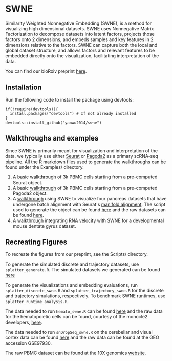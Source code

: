 # SWNE
Similarity Weighted Nonnegative Embedding (SWNE), is a method for visualizing high dimensional datasets.
SWNE uses Nonnegative Matrix Factorization to decompose datasets into latent factors, projects
those factors onto 2 dimensions, and embeds samples and key features in 2 dimensions relative to the
factors. SWNE can capture both the local and global dataset structure, and allows
factors and relevant features to be embedded directly onto the visualization, facilitating interpretation
of the data.

You can find our bioRxiv preprint [here](https://www.biorxiv.org/content/early/2018/06/22/276261).

## Installation

Run the following code to install the package using devtools:

    if(!require(devtools)){
      install.packages("devtools") # If not already installed
    }
    devtools::install_github("yanwu2014/swne")

## Walkthroughs and examples
Since SWNE is primarily meant for visualization and interpretation of the data, we typically use either [Seurat](http://satijalab.org/seurat/) or [Pagoda2](https://github.com/hms-dbmi/pagoda2) as a primary scRNA-seq pipeline. All the R markdown files used to generate the walkthroughs can be found under the Examples/ directory.

1. A basic [walkthrough](https://yanwu2014.github.io/swne/Examples/pbmc3k_swne_seurat.html) of 3k PBMC cells starting from a pre-computed Seurat object.
2. A basic [walkthrough](https://yanwu2014.github.io/swne/Examples/pbmc3k_swne_pagoda2.html) of 3k PBMC cells starting from a pre-computed Pagoda2 object.
3. A [walkthrough](https://yanwu2014.github.io/swne/Examples/multiple_pancreas_alignment_swne.html) using SWNE to visualize four pancreas datasets that have undergone batch alignment with Seurat's [manifold alignment](https://www.nature.com/articles/nbt.4096). The script used to generate the object can be found [here](https://yanwu2014.github.io/swne/Examples/multiple_pancreas_workflow.R) and the raw datasets can be found [here](http://bit.ly/IAexpmat).
4. A [walkthrough](https://yanwu2014.github.io/swne/Examples/dentate_gyrus_swne_velocyto.html) integrating [RNA velocity](https://www.biorxiv.org/content/early/2017/10/19/206052) with SWNE for a developmental mouse dentate gyrus dataset.

## Recreating Figures
To recreate the figures from our preprint, see the Scripts/ directory. 

To generate the simulated discrete and trajectory datasets, use `splatter_generate.R`. The simulated datasets we generated can be found [here](https://bit.ly/2JQDDNc)

To generate the visualizations and embedding evaluations, run `splatter_discrete_swne.R` and `splatter_trajectory_swne.R` for the discrete and trajectory simulations, respectively. To benchmark SWNE runtimes, use `splatter_runtime_analysis.R`.

The data needed to run `hemato_swne.R` can be found [here](https://bit.ly/2MFiByO) and the raw data for the hematopoietic cells can be found, courtesy of the monocle2 developers, [here](http://www.gs.washington.edu/~xqiu/proj2/RGE_analysis_data.tar.gz).

The data needed to run `snDropSeq_swne.R` on the cerebellar and visual cortex data can be found [here](https://bit.ly/2I6R5XL) and the raw data can be found at the GEO accession GSE97930.

The raw PBMC dataset can be found at the 10X genomics [website](https://support.10xgenomics.com/single-cell-gene-expression/datasets/1.1.0/pbmc3k).
